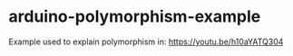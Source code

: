 # arduino-polymorphism-example

Example used to explain polymorphism in: https://youtu.be/h10aYATQ304
